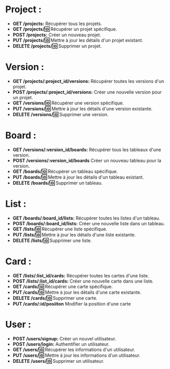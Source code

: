# Project :

- **GET /projects:** Récupérer tous les projets.
- **GET /projects/:id:** Récupérer un projet spécifique.
- **POST /projects:** Créer un nouveau projet.
- **PUT /projects/:id:** Mettre à jour les détails d'un projet existant.
- **DELETE /projects/:id:** Supprimer un projet.

# Version :

- **GET /projects/:project_id/versions:** Récupérer toutes les versions d'un projet.
- **POST /projects/:project_id/versions:** Créer une nouvelle version pour un projet.
- **GET /versions/:id:** Récupérer une version spécifique.
- **PUT /versions/:id:** Mettre à jour les détails d'une version existante.
- **DELETE /versions/:id:** Supprimer une version.
  
# Board :

- **GET /versions/:version_id/boards:** Récupérer tous les tableaux d'une version.
- **POST /versions/:version_id/boards** Créer un nouveau tableau pour la version.
- **GET /boards/:id:** Récupérer un tableau spécifique.
- **PUT /boards/:id:** Mettre à jour les détails d'un tableau existant.
- **DELETE /boards/:id:** Supprimer un tableau.

# List :

- **GET /boards/:board_id/lists:** Récupérer toutes les listes d'un tableau.
- **POST /boards/:board_id/lists:** Créer une nouvelle liste dans un tableau.
- **GET /lists/:id:** Récupérer une liste spécifique.
- **PUT /lists/:id:** Mettre à jour les détails d'une liste existante.
- **DELETE /lists/:id:** Supprimer une liste.

# Card :

- **GET /lists/:list_id/cards:** Récupérer toutes les cartes d'une liste.
- **POST /lists/:list_id/cards:** Créer une nouvelle carte dans une liste.
- **GET /cards/:id:** Récupérer une carte spécifique.
- **PUT /cards/:id:** Mettre à jour les détails d'une carte existante.
- **DELETE /cards/:id:** Supprimer une carte.
- **PUT /cards/:id/posiiton** Modifier la position d'une carte

# User :

- **POST /users/signup:** Créer un nouvel utilisateur.
- **POST /users/login:** Authentifier un utilisateur.
- **GET /users/:id:** Récupérer les informations d'un utilisateur.
- **PUT /users/:id:** Mettre à jour les informations d'un utilisateur.
- **DELETE /users/:id:** Supprimer un utilisateur.

